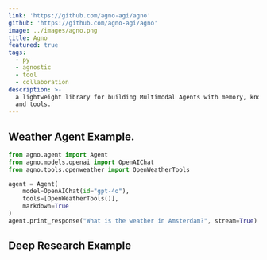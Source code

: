 ```yaml
---
link: 'https://github.com/agno-agi/agno'
github: 'https://github.com/agno-agi/agno'
image: ../images/agno.png
title: Agno
featured: true
tags:
  - py
  - agnostic
  - tool
  - collaboration
description: >-
  a lightweight library for building Multimodal Agents with memory, knowledge
  and tools.
---
```


## Weather Agent Example.

```py
from agno.agent import Agent
from agno.models.openai import OpenAIChat
from agno.tools.openweather import OpenWeatherTools

agent = Agent(
    model=OpenAIChat(id="gpt-4o"),
    tools=[OpenWeatherTools()],
    markdown=True
)
agent.print_response("What is the weather in Amsterdam?", stream=True)
```


## Deep Research Example

